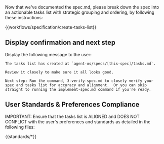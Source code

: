 Now that we've documented the spec.md, please break down the spec into an actionable tasks list with strategic grouping and ordering, by following these instructions:

{{workflows/specification/create-tasks-list}}

## Display confirmation and next step

Display the following message to the user:

```
The tasks list has created at `agent-os/specs/[this-spec]/tasks.md`.

Review it closely to make sure it all looks good.

Next step: Run the command, 3-verify-spec.md to closely verify your spec and tasks list for accuracy and alignment.  Or you can skip straight to running the implement-spec.md command if you're ready.
```

## User Standards & Preferences Compliance

IMPORTANT: Ensure that the tasks list is ALIGNED and DOES NOT CONFLICT with the user's preferences and standards as detailed in the following files:

{{standards/*}}
